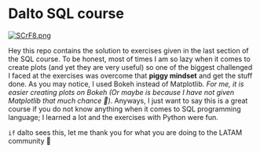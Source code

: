 # Dalto SQL course
[![SCrF8.png](https://s13.gifyu.com/images/SCrF8.png)](https://gifyu.com/image/SCrF8)

Hey this repo contains the solution to exercises given in the last section of the SQL course.
To be honest, most of times I am so lazy when it comes to create plots (and yet they are very useful) so one of the biggest challenged I faced at the exercises was overcome that **piggy mindset** and get the stuff done.
As you may notice, I used Bokeh instead of Matplotlib. *For me, it is easier creating plots on Bokeh (Or maybe is because I have not given Matplotlib that much chance :thinking:)*.
Anyways, I just want to say this is a great course if you do not know anything when it comes to SQL programming language; I learned a lot and the exercises with Python were fun.

`if` dalto sees this, let me thank you for what you are doing to the LATAM community &#129761;
